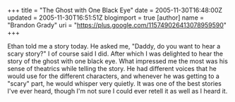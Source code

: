 +++
title = "The Ghost with One Black Eye"
date = 2005-11-30T16:48:00Z
updated = 2005-11-30T16:51:51Z
blogimport = true 
[author]
	name = "Brandon Grady"
	uri = "https://plus.google.com/115749026413078959590"
+++

Ethan told me a story today.  He asked me, "Daddy, do you want to hear a scary story?"  I of course said I did.  After which I was delighted to hear the story of the ghost with one black eye.  What impressed me the most was his sense of theatrics while telling the story.  He had different voices that he would use for the different characters, and whenever he was getting to a "scary" part, he would whisper very quietly.  It was one of the best stories I've ever heard, though I'm not sure I could ever retell it as well as I heard it.
